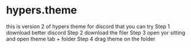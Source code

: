 # hypers.theme
this is version 2 of hypers theme for discord that you can try 
Step 1 download better discord 
Step 2 download the filer 
Step 3 open yor sitting and open theme tab + folder 
Step 4 drag theme on the folder
